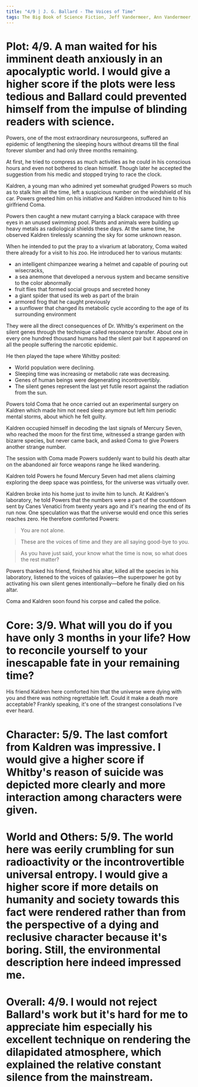 ```yaml
---
title: "4/9 | J. G. Ballard - The Voices of Time"
tags: The Big Book of Science Fiction, Jeff Vandermeer, Ann Vandermeer, short story, novelette, science fiction, 1930-2009, 1960
---
```


# Plot: 4/9. A man waited for his imminent death anxiously in an apocalyptic world. I would give a higher score if the plots were less tedious and Ballard could prevented himself from the impulse of blinding readers with science.

Powers, one of the most extraordinary  neurosurgeons, suffered an epidemic of lengthening the sleeping hours without dreams till the final forever slumber and had only three months remaining.

At first, he tried to compress as much activities as he could in his conscious hours and even not bothered to clean himself. Though later he accepted the suggestion from his medic and stopped trying to race the clock.

Kaldren, a young man who admired yet somewhat grudged Powers so much as to stalk him all the time, left a suspicious number on the windshield of his car. Powers greeted him on his initiative and Kaldren introduced him to his girlfriend Coma.

Powers then caught a new mutant carrying a black carapace with three eyes in an unused swimming pool. Plants and animals were building up heavy metals as radiological shields these days. At the same time, he observed Kaldren tirelessly scanning the sky for some unknown reason.

When he intended to put the pray to a vivarium at laboratory, Coma waited there already for a visit to his zoo. He introduced her to various mutants:
+ an intelligent chimpanzee wearing a helmet and capable of pouring out wisecracks,
+ a sea anemone that developed a nervous system and became sensitive to the color abnormally 
+ fruit flies that formed social groups and secreted honey 
+ a giant spider that used its web as part of the brain 
+ armored frog that he caught previously
+ a sunflower that changed its metabolic cycle according to the age of its surrounding environment

They were all the direct consequences of Dr. Whitby's experiment on the silent genes through the technique called resonance transfer. About one in every one hundred thousand humans had the silent pair but it appeared on all the people suffering the narcotic epidemic. 

He then played the tape where Whitby posited:

+ World population were declining.
+ Sleeping time was increasing or metabolic rate was decreasing.
+ Genes of human beings were degenerating incontrovertibly.
+ The silent genes represent the last yet futile resort against the radiation from the sun.

Powers told Coma that he once carried out an experimental surgery on Kaldren which made him not need sleep anymore but left him periodic mental storms, about which he felt guilty.

Kaldren occupied himself in decoding the last signals of Mercury Seven, who reached the moon for the first time, witnessed a strange garden with bizarre species, but never came back, and asked Coma to give Powers another strange number.

The session with Coma made Powers suddenly want to build his death altar on the abandoned air force weapons range he liked wandering.

Kaldren told Powers he found Mercury Seven had met aliens claiming exploring the deep space was pointless, for the universe was virtually over.

Kaldren broke into his home just to invite him to lunch. At Kaldren's laboratory, he told Powers that the numbers were a part of the countdown sent by Canes Venatici from twenty years ago and it's nearing the end of its run now. One speculation was that the universe would end once this series reaches zero. He therefore comforted Powers:

> You are not alone.

> These are the voices of time and they are all saying good-bye to you.

> As you have just said, your know what the time is now, so what does the rest matter?

Powers thanked his friend, finished his altar, killed all the species in his laboratory, listened to the voices of galaxies—the superpower he got by activating his own silent genes intentionally—before he finally died on his altar.

Coma and Kaldren soon found his corpse and called the police.

# Core: 3/9. What will you do if you have only 3 months in your life? How to reconcile yourself to your inescapable fate in your  remaining time?
His friend Kaldren here comforted him that the universe were dying with you and there was nothing regrettable left. Could it make a death more acceptable? Frankly speaking, it's one of the strangest consolations I've ever heard.




# Character: 5/9. The last comfort from Kaldren was impressive. I would give a higher score if Whitby's reason of suicide was depicted more clearly and more interaction among characters were given.



# World and Others: 5/9. The world here was eerily crumbling for sun radioactivity or the incontrovertible universal entropy. I would give a higher score if more details on humanity and society towards this fact were rendered rather than from the perspective of a dying and reclusive character because it's boring. Still, the environmental  description here indeed impressed me.


# Overall: 4/9. I would not reject Ballard's work but it's hard for me to appreciate him especially his excellent technique on rendering the dilapidated atmosphere, which explained the relative constant silence from the mainstream.


